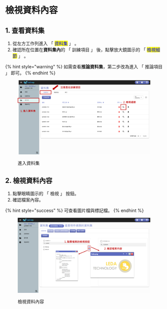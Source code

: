 # 檢視資料內容

## 1. 查看資料集

1. 從左方工作列進入 「 <mark style="color:blue;">資料集</mark> 」 。
2. 確認所在位置在**資料集內**的 「 訓練項目 」 後，點擊放大鏡圖示的 「 <mark style="color:blue;">檢視細節</mark> 」 。

{% hint style="warning" %}
如需查看**推論資料集**，第二步改為進入 「 推論項目 」 即可。
{% endhint %}

<figure><img src="../../.gitbook/assets/image (109).png" alt=""><figcaption><p>進入資料集</p></figcaption></figure>

## 2. 檢視資料內容

1. 點擊眼睛圖示的 「 檢視 」 按鈕。
2. 確認檔案內容。

{% hint style="success" %}
可查看圖片檔與標記檔。
{% endhint %}

<figure><img src="../../.gitbook/assets/image (41).png" alt=""><figcaption><p>檢視資料內容</p></figcaption></figure>
